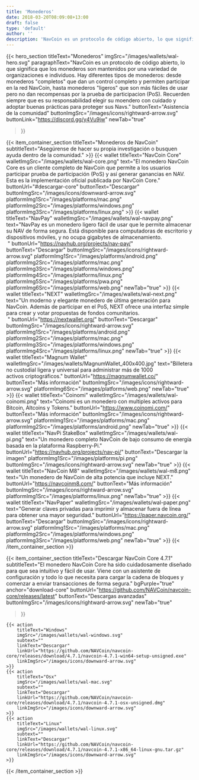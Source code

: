 ```yaml
---
title: 'Monederos'
date: 2018-03-20T08:09:08+13:00
draft: false
type: 'default'
author: ''
description: 'NavCoin es un protocolo de código abierto, lo que significa que los monederos son mantenidos por una variedad de organizaciones e individuos'
---
```


<script src="https://ajax.googleapis.com/ajax/libs/jquery/3.3.1/jquery.min.js"></script>

{{< hero_section
titleText="Monederos"
imgSrc="/images/wallets/wal-hero.svg"
paragraphText="NavCoin es un protocolo de código abierto, lo que significa que los monederos son mantenidos por una variedad de organizaciones e individuos. Hay diferentes tipos de monederos: desde monederos &#34;completos&#34; que dan un control completo y permiten participar en la red NavCoin, hasta monederos &#34;ligeros&#34; que son más fáciles de usar pero no dan recompensas por la prueba de participacion (PoS). Recuerden siempre que es su responsabilidad elegir su moendero con cuidado y adoptar buenas prácticas para proteger sus&nbsp;Navs."
buttonText="Asistencia de la comunidad"
buttonImgSrc="/images/icons/rightward-arrow.svg"
buttonLink="https://discord.gg/y4Vu9jw"
newTab="true"
>}}

{{< item_container_section
    titleText="Monederos de NavCoin"
    subtitleText="Asegúrense de hacer su propia investigación o busquen ayuda dentro de la&nbsp;comunidad."
    >}}
{{< wallet
        titleText="NavCoin Core"
        walletImgSrc="/images/wallets/wal-core.png"
        text="El monedero NavCoin Core es un cliente completo de NavCoin que permite a los usuarios participar prueba de participación (PoS) y así generar ganancias en NAV. Esta es la implementación oficial publicada por NavCoin&nbsp;Core."
        buttonUrl="#descargar-core"
        buttonText="Descargar"
        buttonImgSrc="/images/icons/downward-arrow.svg"
        platformImg1Src="/images/platforms/mac.png"
        platformImg2Src="/images/platforms/windows.png"
        platformImg3Src="/images/platforms/linux.png"
    >}}
{{< wallet
        titleText="NavPay"
        walletImgSrc="/images/wallets/wal-navpay.png"
        text="NavPay es un monedero ligero fácil de usar que le permite almacenar su NAV de forma segura. Está disponible para computadoras de escritorio y dispositivos móviles, y no ocupa gigabytes de almacenamiento.<br>&nbsp;"
        buttonUrl="https://navhub.org/projects/nav-pay/"
        buttonText="Descargar"
        buttonImgSrc="/images/icons/rightward-arrow.svg"
        platformImg1Src="/images/platforms/android.png"
        platformImg2Src="/images/platforms/mac.png"
        platformImg3Src="/images/platforms/windows.png"
        platformImg4Src="/images/platforms/linux.png"
        platformImg5Src="/images/platforms/pwa.png"
        platformImg6Src="/images/platforms/web.png"
        newTab="true"
    >}}
{{< wallet
        titleText="NEXT"
        walletImgSrc="/images/wallets/wal-next.png"
        text="Un moderno y elegante monedero de última generación para NavCoin. Además de participar en el PoS, NEXT ofrece una interfaz simple para crear y votar propuestas de fondos comunitarios.<br>&nbsp;"
        buttonUrl="https://nextwallet.org/"
        buttonText="Descargar"
        buttonImgSrc="/images/icons/rightward-arrow.svg"
        platformImg1Src="/images/platforms/android.png"
        platformImg2Src="/images/platforms/mac.png"
        platformImg3Src="/images/platforms/windows.png"
        platformImg4Src="/images/platforms/linux.png"
        newTab="true"
    >}}
{{< wallet
        titleText="Magnum Wallet"
        walletImgSrc="/images/wallets/MagnumWallet_400x400.jpg"
        text="Billetera no custodial ligera y universal para administrar más de 1000 activos&nbsp;criptográficos."
        buttonUrl="https://magnumwallet.co/"
        buttonText="Más información"
        buttonImgSrc="/images/icons/rightward-arrow.svg"
        platformImg6Src="/images/platforms/web.png"
        newTab="true"
    >}}
{{< wallet
        titleText="Coinomi"
        walletImgSrc="/images/wallets/wal-coinomi.png"
        text="Coinomi es un monedero con multiples activos para Bitcoin, Altcoins y&nbsp;Tokens."
        buttonUrl="https://www.coinomi.com/"
        buttonText="Más información"
        buttonImgSrc="/images/icons/rightward-arrow.svg"
        platformImg1Src="/images/platforms/mac.png"
        platformImg2Src="/images/platforms/android.png"
        newTab="true"
    >}}
{{< wallet
        titleText="NavPi StakeBox"
        walletImgSrc="/images/wallets/wal-pi.png"
        text="Un monedero completo NavCoin de bajo consumo de energía basada en la plataforma&nbsp;Raspberry-Pi."
        buttonUrl="https://navhub.org/projects/nav-pi/"
        buttonText="Descargar la imagen"
        platformImg1Src="/images/platforms/pi.png"
        buttonImgSrc="/images/icons/rightward-arrow.svg"
        newTab="true"
    >}}
{{< wallet
        titleText="NavCoin M8"
        walletImgSrc="/images/wallets/wal-m8.png"
        text="Un monedero de NavCoin de alta potencia que incluye&nbsp;NEXT."
        buttonUrl="https://navcoinm8.com/"
        buttonText="Más información"
        buttonImgSrc="/images/icons/rightward-arrow.svg"
        platformImg1Src="/images/platforms/linux.png"
        newTab="true"
    >}}
{{< wallet
        titleText="NavPaper"
        walletImgSrc="/images/wallets/wal-paper.png"
        text="Generar claves privadas para imprimir y almacenar fuera de línea para obtener una mayor&nbsp;seguridad."
        buttonUrl="https://paper.navcoin.org/"
        buttonText="Descargar"
        buttonImgSrc="/images/icons/rightward-arrow.svg"
        platformImg1Src="/images/platforms/mac.png"
        platformImg2Src="/images/platforms/windows.png"
        platformImg3Src="/images/platforms/web.png"
        newTab="true"
    >}}
{{< /item_container_section >}}

{{< item_container_section
titleText="Descargar NavCoin Core 4.7.1"
subtitleText="El monedero NavCoin Core ha sido cuidadosamente diseñado para que sea intuitivo y fácil de usar. Viene con un asistente de configuración y todo lo que necesita para cargar la cadena de bloques y comenzar a enviar transacciones de forma&nbsp;segura."
bgPurple="true"
anchor="download-core"
buttonUrl="https://github.com/NAVCoin/navcoin-core/releases/latest"
buttonText="Descargas avanzadas"
buttonImgSrc="/images/icons/rightward-arrow.svg"
newTab="true"

>}}

    {{< action
        titleText="Windows"
        imgSrc="/images/wallets/wal-windows.svg"
        subtext=""
        linkText="Descargar"
        linkUrl="https://github.com/NAVCoin/navcoin-core/releases/download/4.7.1/navcoin-4.7.1-win64-setup-unsigned.exe"
        linkImgSrc="/images/icons/downward-arrow.svg"
    >}}
    {{< action
        titleText="Osx"
        imgSrc="/images/wallets/wal-mac.svg"
        subtext=""
        linkText="Descargar"
        linkUrl="https://github.com/NAVCoin/navcoin-core/releases/download/4.7.1/navcoin-4.7.1-osx-unsigned.dmg"
        linkImgSrc="/images/icons/downward-arrow.svg"
    >}}
    {{< action
        titleText="Linux"
        imgSrc="/images/wallets/wal-linux.svg"
        subtext=""
        linkText="Descargar"
        linkUrl="https://github.com/NAVCoin/navcoin-core/releases/download/4.7.1/navcoin-4.7.1-x86_64-linux-gnu.tar.gz"
        linkImgSrc="/images/icons/downward-arrow.svg"
    >}}

{{< /item_container_section >}}

<script>
$("a[href^='#']").click(function(e) {
	e.preventDefault();

	var position = $($(this).attr("href")).offset().top;

	$("body, html").animate({
		scrollTop: position
	} /* speed */ );
});
</script>
